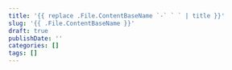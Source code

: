 ```yaml
---
title: '{{ replace .File.ContentBaseName `-` ` ` | title }}'
slug: '{{ .File.ContentBaseName }}'
draft: true
publishDate: ''
categories: []
tags: []
---
```

